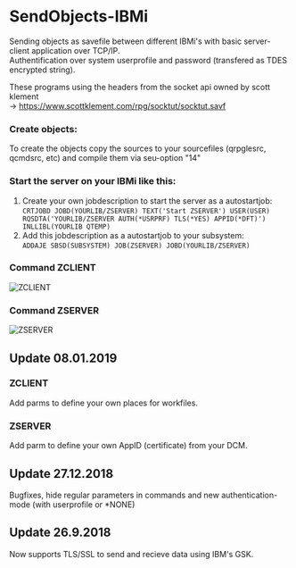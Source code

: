 # SendObjects-IBMi

Sending objects as savefile between different IBMi's with basic server-client application over TCP/IP.  
Authentification over system userprofile and password (transfered as TDES encrypted string).  
  

These programs using the headers from the socket api owned by scott klement  
-> https://www.scottklement.com/rpg/socktut/socktut.savf

### Create objects:
To create the objects copy the sources to your sourcefiles (qrpglesrc, qcmdsrc, etc) and compile them via seu-option "14"

### Start the server on your IBMi like this:
1. Create your own jobdescription to start the server as a autostartjob:  
```CRTJOBD JOBD(YOURLIB/ZSERVER) TEXT('Start ZSERVER') USER(USER) RQSDTA('YOURLIB/ZSERVER AUTH(*USRPRF) TLS(*YES) APPID(*DFT)') INLLIBL(YOURLIB QTEMP)```
2. Add this jobdescription as a autostartjob to your subsystem:  
```ADDAJE SBSD(SUBSYSTEM) JOB(ZSERVER) JOBD(YOURLIB/ZSERVER)```

### Command ZCLIENT
![ZCLIENT](https://github.com/PantalonOrange/SendObjects-IBMi/blob/master/zclient.gif)

### Command ZSERVER
![ZSERVER](https://github.com/PantalonOrange/SendObjects-IBMi/blob/master/zserver.png)

## Update 08.01.2019
### ZCLIENT
Add parms to define your own places for workfiles.
### ZSERVER
Add parm to define your own AppID (certificate) from your DCM.

## Update 27.12.2018
Bugfixes, hide regular parameters in commands and new authentication-mode (with userprofile or *NONE)

## Update 26.9.2018
Now supports TLS/SSL to send and recieve data using IBM's GSK.
